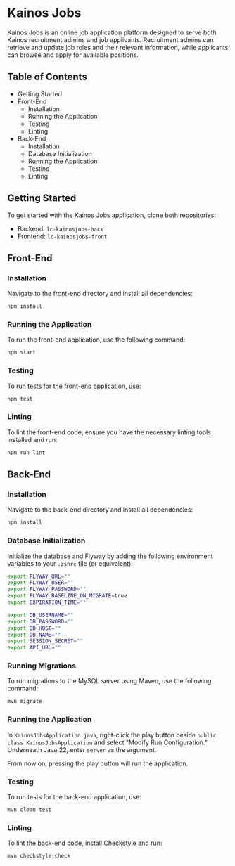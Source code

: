 # Kainos Jobs

Kainos Jobs is an online job application platform designed to serve both Kainos recruitment admins and job applicants. Recruitment admins can retrieve and update job roles and their relevant information, while applicants can browse and apply for available positions.
## Table of Contents
- Getting Started
- Front-End
  - Installation
  - Running the Application
  - Testing
  - Linting
- Back-End
  - Installation
  - Database Initialization
  - Running the Application
  - Testing
  - Linting

## Getting Started

To get started with the Kainos Jobs application, clone both repositories:

- Backend: `lc-kainosjobs-back`
- Frontend: `lc-kainosjobs-front`

## Front-End

### Installation

Navigate to the front-end directory and install all dependencies:

```bash
npm install
```

### Running the Application

To run the front-end application, use the following command:

```bash
npm start
```

### Testing

To run tests for the front-end application, use:

```bash
npm test
```

### Linting

To lint the front-end code, ensure you have the necessary linting tools installed and run:

```bash
npm run lint
```

## Back-End

### Installation

Navigate to the back-end directory and install all dependencies:

```bash
npm install
```

### Database Initialization

Initialize the database and Flyway by adding the following environment variables to your `.zshrc` file (or equivalent):

```bash
export FLYWAY_URL=""
export FLYWAY_USER=""
export FLYWAY_PASSWORD=""
export FLYWAY_BASELINE_ON_MIGRATE=true
export EXPIRATION_TIME=""

export DB_USERNAME=""
export DB_PASSWORD=""
export DB_HOST=""
export DB_NAME=""
export SESSION_SECRET=""
export API_URL=""
```

### Running Migrations

To run migrations to the MySQL server using Maven, use the following command:

```bash
mvn migrate
```

### Running the Application

In `KainosJobsApplication.java`, right-click the play button beside `public class KainosJobsApplication` and select "Modify Run Configuration." Underneath Java 22, enter `server` as the argument.

From now on, pressing the play button will run the application.

### Testing

To run tests for the back-end application, use:

```bash
mvn clean test
```

### Linting

To lint the back-end code, install Checkstyle and run:

```bash
mvn checkstyle:check
```
